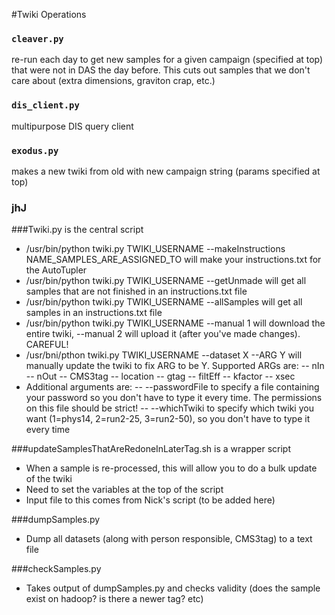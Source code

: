 #Twiki Operations

### `cleaver.py`
re-run each day to get new samples for a given campaign (specified at top) that were not in DAS the day before. This cuts out samples that we don't care about (extra dimensions, graviton crap, etc.)

### `dis_client.py`
multipurpose DIS query client

### `exodus.py`
makes a new twiki from old with new campaign string (params specified at top)

### jhJ

###Twiki.py is the central script
  - /usr/bin/python twiki.py TWIKI_USERNAME --makeInstructions NAME_SAMPLES_ARE_ASSIGNED_TO will make your instructions.txt for the AutoTupler
  - /usr/bin/python twiki.py TWIKI_USERNAME --getUnmade will get all samples that are not finished in an instructions.txt file 
  - /usr/bin/python twiki.py TWIKI_USERNAME --allSamples will get all samples in an instructions.txt file 
  - /usr/bin/python twiki.py TWIKI_USERNAME --manual 1 will download the entire twiki, --manual 2 will upload it (after you've made changes).  CAREFUL!
  - /usr/bni/pthon twiki.py TWIKI_USERNAME --dataset X --ARG Y will manually update the twiki to fix ARG to be Y.  Supported ARGs are:
     -- nIn
     -- nOut
     -- CMS3tag
     -- location
     -- gtag
     -- filtEff
     -- kfactor
     -- xsec
  - Additional arguments are:
     -- --passwordFile to specify a file containing your password so you don't have to type it every time.  The permissions on this file should be strict!
     -- --whichTwiki to specify which twiki you want (1=phys14, 2=run2-25, 3=run2-50), so you don't have to type it every time

###updateSamplesThatAreRedoneInLaterTag.sh is a wrapper script
  - When a sample is re-processed, this will allow you to do a bulk update of the twiki
  - Need to set the variables at the top of the script
  - Input file to this comes from Nick's script (to be added here)

###dumpSamples.py 
  - Dump all datasets (along with person responsible, CMS3tag) to a text file

###checkSamples.py
  - Takes output of dumpSamples.py and checks validity (does the sample exist on hadoop? is there a newer tag? etc)
